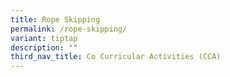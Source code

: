 ```yaml
---
title: Rope Skipping
permalink: /rope-skipping/
variant: tiptap
description: ""
third_nav_title: Co Curricular Activities (CCA)
---
```

